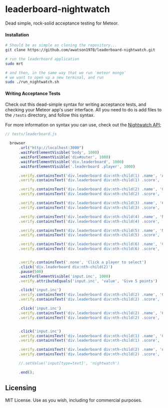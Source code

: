 leaderboard-nightwatch
======================

Dead simple, rock-solid acceptance testing for Meteor.

####  Installation  

````sh
# Should be as simple as cloning the repository...  
git clone https://github.com/awatson1978/leaderboard-nightwatch.git

# run the leaderboard application
sudo mrt

# and then, in the same way that we run 'meteor mongo'
# we want to open up a new terminal, and run
sudo ./run_nightwatch.sh

````


####  Writing Acceptance Tests
Check out this dead-simple syntax for writing acceptance tests, and checking your Meteor app's user interface.  All you need to do is add files to the ``/tests`` directory, and follow this syntax.  

For more information on syntax you can use, check out the [Nightwatch API](http://nightwatchjs.org/api#assert-attributeEquals);
````js
// tests/leaderboard.js

  browser
      .url("http://localhost:3000")
      .waitForElementVisible('body', 1000)
      .waitForElementVisible('div#outer', 1000)
      .waitForElementVisible('div.leaderboard', 1000)
      .waitForElementVisible('.leaderboard .player', 1000)

      .verify.containsText('div.leaderboard div:nth-child(1) .name', 'Ada Lovelace')
      .verify.containsText('div.leaderboard div:nth-child(1) .score', '50')

      .verify.containsText('div.leaderboard div:nth-child(2) .name', 'Grace Hopper')
      .verify.containsText('div.leaderboard div:nth-child(2) .score', '40')

      .verify.containsText('div.leaderboard div:nth-child(3) .name', 'Claude Shannon')
      .verify.containsText('div.leaderboard div:nth-child(3) .score', '35')

      .verify.containsText('div.leaderboard div:nth-child(4) .name', 'Nikola Tesla')
      .verify.containsText('div.leaderboard div:nth-child(4) .score', '25')

      .verify.containsText('div.leaderboard div:nth-child(5) .name', 'Marie Curie')
      .verify.containsText('div.leaderboard div:nth-child(5) .score', '20')

      .verify.containsText('div.leaderboard div:nth-child(6) .name', 'Carl Friedrich Gauss')
      .verify.containsText('div.leaderboard div:nth-child(6) .score', '5')


      .verify.containsText('.none', 'Click a player to select')
      .click('div.leaderboard div:nth-child(2)')
      .pause(500)
      .waitForElementVisible('input.inc', 1000)
      .verify.attributeEquals('input.inc', 'value', 'Give 5 points')

      .click('input.inc')
      .verify.containsText('div.leaderboard div:nth-child(2) .name', 'Grace Hopper')
      .verify.containsText('div.leaderboard div:nth-child(2) .score', '45')

      .click('input.inc')
      .verify.containsText('div.leaderboard div:nth-child(2) .name', 'Grace Hopper')
      .verify.containsText('div.leaderboard div:nth-child(2) .score', '50')


      .click('input.inc')
      .verify.containsText('div.leaderboard div:nth-child(1) .name', 'Grace Hopper')
      .verify.containsText('div.leaderboard div:nth-child(1) .score', '55')

      .verify.containsText('div.leaderboard div:nth-child(2) .name', 'Ada Lovelace')
      .verify.containsText('div.leaderboard div:nth-child(2) .score', '50')

      //.setValue('input[type=text]', 'nightwatch')

      .end();
````



Licensing
------------------------

MIT License. Use as you wish, including for commercial purposes.
